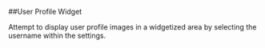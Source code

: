 ##User Profile Widget

Attempt to display user profile images in a widgetized area by selecting the username within the settings.